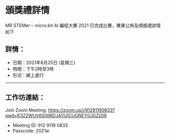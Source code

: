 # 頒獎禮詳情

MR STEMer – micro:bit AI 編程大賽 2021 已完成比賽，賽果公佈及頒獎禮詳情如下

## 詳情：

- 日期：2021年8月25日 (星期三)
- 時間：下午2時至3時
- 形式：網上進行
---

## 工作坊連結：
Join Zoom Meeting: <https://zoom.us/j/91291190833?pwd=K3Z2WUV6S0llRDJ4VUlCUGNEY0JGZz09>

- Meeting ID: 912 9119 0833
- Passcode: 2021ai